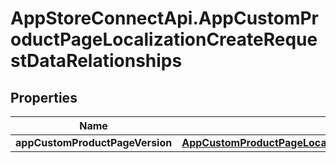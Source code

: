 # AppStoreConnectApi.AppCustomProductPageLocalizationCreateRequestDataRelationships

## Properties

Name | Type | Description | Notes
------------ | ------------- | ------------- | -------------
**appCustomProductPageVersion** | [**AppCustomProductPageLocalizationCreateRequestDataRelationshipsAppCustomProductPageVersion**](AppCustomProductPageLocalizationCreateRequestDataRelationshipsAppCustomProductPageVersion.md) |  | 


